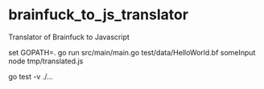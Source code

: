 # brainfuck_to_js_translator
Translator of Brainfuck to Javascript

set GOPATH=.
go run src/main/main.go test/data/HelloWorld.bf someInput
node tmp/translated.js


go test -v ./...